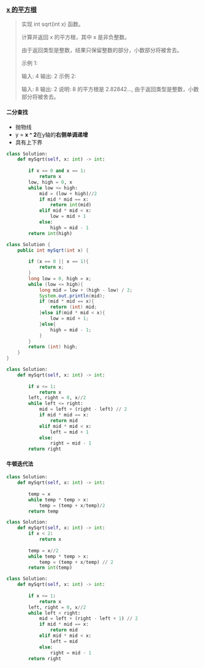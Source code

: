### [x 的平方根](https://leetcode-cn.com/problems/sqrtx/)

> 实现 int sqrt(int x) 函数。
>
> 计算并返回 x 的平方根，其中 x 是非负整数。
>
> 由于返回类型是整数，结果只保留整数的部分，小数部分将被舍去。
>
> 示例 1:
>
> 输入: 4
> 输出: 2
> 示例 2:
>
> 输入: 8
> 输出: 2
> 说明: 8 的平方根是 2.82842..., 
>      由于返回类型是整数，小数部分将被舍去。

#### 二分查找

- 抛物线
- y = **x ^ 2**在y轴的**右侧单调递增**
- 具有上下界

```python
class Solution:
    def mySqrt(self, x: int) -> int:
        
        if x == 0 and x == 1:
            return x
        low, high = 0, x
        while low <= high:
            mid = (low + high)//2
            if mid * mid == x:
                return int(mid)
            elif mid * mid < x:
                low = mid + 1
            else:
                high = mid - 1
        return int(high)
```

```java
class Solution {
    public int mySqrt(int x) {
        
        if (x == 0 || x == 1){
            return x;
        }
        long low = 0, high = x;
        while (low <= high){
            long mid = low + (high - low) / 2;
            System.out.println(mid);
            if (mid * mid == x){
                return (int) mid;
            }else if(mid * mid < x){
                low = mid + 1;
            }else{
                high = mid - 1;
            }
        }
        return (int) high;
    }
}
```



```python
class Solution:
    def mySqrt(self, x: int) -> int:
        
        if x <= 1:
            return x
        left, right = 0, x//2
        while left <= right:
            mid = left + (right - left) // 2
            if mid * mid == x:
                return mid
            elif mid * mid < x:
                left = mid + 1
            else:
                right = mid - 1
        return right
```



#### 牛顿迭代法

```python
class Solution:
    def mySqrt(self, x: int) -> int:
        
        temp = x
        while temp * temp > x:
            temp = (temp + x/temp)/2
        return temp
```

```python
class Solution:
    def mySqrt(self, x: int) -> int:
        if x < 2:
            return x
        
        temp = x//2
        while temp * temp > x:
            temp = (temp + x/temp) // 2
        return int(temp)
```



```python
class Solution:
    def mySqrt(self, x: int) -> int:
        
        if x <= 1:
            return x
        left, right = 0, x//2
        while left < right:
            mid = left + (right - left + 1) // 2
            if mid * mid == x:
                return mid
            elif mid * mid < x:
                left = mid
            else:
                right = mid - 1
        return right
```

